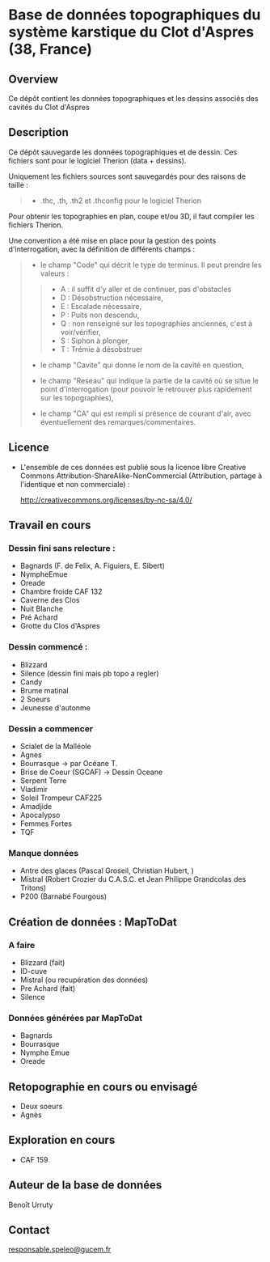 # Base de données topographiques du système karstique du Clot d'Aspres (38, France)


## Overview

Ce dépôt contient les données topographiques et les dessins associés des cavités du Clot d'Aspres



## Description

Ce dépôt sauvegarde les données topographiques et de dessin. Ces fichiers sont pour le logiciel Therion (data + dessins).

Uniquement les fichiers sources sont sauvegardés pour des raisons de taille  :

> - .thc, .th, .th2 et .thconfig pour le logiciel Therion

Pour obtenir les topographies en plan, coupe et/ou 3D, il faut compiler les fichiers Therion.

Une convention a été mise en place pour la gestion des points d\'interrogation, avec la définition de différents champs :

> -   le champ \"Code\" qui décrit le type de terminus. Il peut prendre
> 	les valeurs :
>
> 	> -   A : il suffit d\'y aller et de continuer, pas d\'obstacles
> 	> -   D : Désobstruction nécessaire,
> 	> -   E : Escalade nécessaire,
> 	> -   P : Puits non descendu,
> 	> -   Q : non renseigné sur les topographies anciennes, c\'est à voir/vérifier,
> 	> -   S : Siphon à plonger,
> 	> -   T : Trémie à désobstruer
>
> -   le champ \"Cavite\" qui donne le nom de la cavité en question,
>
> -   le champ \"Reseau\" qui indique la partie de la cavité où se situe le point d\'interrogation (pour pouvoir le retrouver plus rapidement sur les topographies),
>
> -   le champ \"CA\" qui est rempli si présence de courant d\'air, avec éventuellement des remarques/commentaires.

## Licence

- L'ensemble de ces données est publié sous la licence libre Creative Commons Attribution-ShareAlike-NonCommercial (Attribution, partage à l'identique et non commerciale) :

	http://creativecommons.org/licenses/by-nc-sa/4.0/


## Travail en cours

### Dessin fini sans relecture :
- Bagnards (F. de Felix, A. Figuiers, E. Sibert)
- NympheEmue
- Oreade
- Chambre froide CAF 132
- Caverne des Clos
- Nuit Blanche
- Pré Achard
- Grotte du Clos d'Aspres

### Dessin commencé :
- Blizzard
- Silence (dessin fini mais pb topo a regler)
- Candy	
- Brume matinal
- 2 Soeurs
- Jeunesse d'autonme


### Dessin a commencer
- Scialet de la Malléole
- Agnes
- Bourrasque -> par Océane T.
- Brise de Coeur (SGCAF) -> Dessin Oceane
- Serpent Terre
- Vladimir
- Soleil Trompeur CAF225
- Amadjide
- Apocalypso
- Femmes Fortes
- TQF

### Manque données
- Antre des glaces (Pascal Groseil, Christian Hubert, )
- Mistral (Robert Crozier du C.A.S.C. et Jean Philippe Grandcolas des Tritons)
- P200 (Barnabé Fourgous)

## Création de données : MapToDat

### A faire

- Blizzard (fait)
- ID-cuve
- Mistral (ou recupération des données)
- Pre Achard (fait)
- Silence

### Données générées par MapToDat

- Bagnards
- Bourrasque 
- Nymphe Emue
- Oreade

## Retopographie en cours ou envisagé

- Deux soeurs
- Agnès


## Exploration en cours

- CAF 159

## Auteur de la base de données

Benoît Urruty 

## Contact

[responsable.speleo@gucem.fr](responsable.speleo@gucem.fr )
